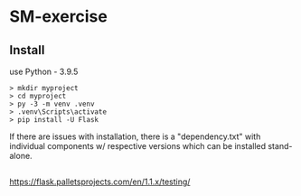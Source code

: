 # SM-exercise

## Install
use Python - 3.9.5
```
> mkdir myproject
> cd myproject
> py -3 -m venv .venv
> .venv\Scripts\activate
> pip install -U Flask 
```
If there are issues with installation, there is a "dependency.txt" with individual components w/ respective versions which can be installed stand-alone.

##
https://flask.palletsprojects.com/en/1.1.x/testing/
